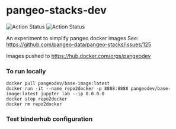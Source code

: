 # pangeo-stacks-dev

![Action Status](https://github.com/pangeo-data/pangeo-stacks-dev/workflows/StagingBuild/badge.svg) ![Action Status](https://github.com/pangeo-data/pangeo-stacks-dev/workflows/ProductionBuild/badge.svg)

An experiment to simplify pangeo docker images
See: https://github.com/pangeo-data/pangeo-stacks/issues/125

Images pushed to
https://hub.docker.com/orgs/pangeodev

### To run locally
```
docker pull pangeodev/base-image:latest
docker run -it --name repo2docker -p 8888:8888 pangeodev/base-image:latest jupyter lab --ip 0.0.0.0
docker stop repo2docker
docker rm repo2docker
```

### Test binderhub configuration
